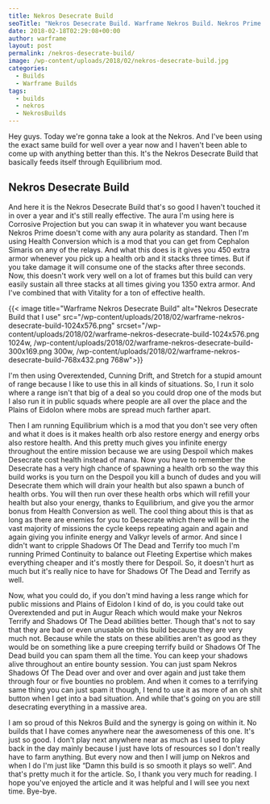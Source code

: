 ```yaml
---
title: Nekros Desecrate Build
seoTitle: "Nekros Desecrate Build. Warframe Nekros Build. Nekros Prime Build."
date: 2018-02-18T02:29:08+00:00
author: warframe
layout: post
permalink: /nekros-desecrate-build/
image: /wp-content/uploads/2018/02/nekros-desecrate-build.jpg
categories:
  - Builds
  - Warframe Builds
tags:
  - builds
  - nekros
  - NekrosBuilds
---
```

Hey guys. Today we're gonna take a look at the Nekros. And I've been using the exact same build for well over a year now and I haven't been able to come up with anything better than this. It's the Nekros Desecrate Build that basically feeds itself through Equilibrium mod.<!--more-->

## Nekros Desecrate Build
And here it is the Nekros Desecrate Build that's so good I haven't touched it in over a year and it's still really effective. The aura I'm using here is Corrosive Projection but you can swap it in whatever you want because Nekros Prime doesn't come with any aura polarity as standard. Then I'm using Health Conversion which is a mod that you can get from Cephalon Simaris on any of the relays. And what this does is it gives you 450 extra armor whenever you pick up a health orb and it stacks three times. But if you take damage it will consume one of the stacks after three seconds. Now, this doesn't work very well on a lot of frames but this build can very easily sustain all three stacks at all times giving you 1350 extra armor. And I've combined that with Vitality for a ton of effective health.

{{< image title="Warframe Nekros Desecrate Build" alt="Nekros Desecrate Build that I use" src="/wp-content/uploads/2018/02/warframe-nekros-desecrate-build-1024x576.png" srcset="/wp-content/uploads/2018/02/warframe-nekros-desecrate-build-1024x576.png 1024w, /wp-content/uploads/2018/02/warframe-nekros-desecrate-build-300x169.png 300w, /wp-content/uploads/2018/02/warframe-nekros-desecrate-build-768x432.png 768w">}}

I'm then using Overextended, Cunning Drift, and Stretch for a stupid amount of range because I like to use this in all kinds of situations. So, I run it solo where a range isn't that big of a deal so you could drop one of the mods but I also run it in public squads where people are all over the place and the Plains of Eidolon where mobs are spread much farther apart.

Then I am running Equilibrium which is a mod that you don't see very often and what it does is it makes health orb also restore energy and energy orbs also restore health. And this pretty much gives you infinite energy throughout the entire mission because we are using Despoil which makes Desecrate cost health instead of mana. Now you have to remember the Desecrate has a very high chance of spawning a health orb so the way this build works is you turn on the Despoil you kill a bunch of dudes and you will Desecrate them which will drain your health but also spawn a bunch of health orbs. You will then run over these health orbs which will refill your health but also your energy, thanks to Equilibrium, and give you the armor bonus from Health Conversion as well. The cool thing about this is that as long as there are enemies for you to Desecrate which there will be in the vast majority of missions the cycle keeps repeating again and again and again giving you infinite energy and Valkyr levels of armor. And since I didn't want to cripple Shadows Of The Dead and Terrify too much I'm running Primed Continuity to balance out Fleeting Expertise which makes everything cheaper and it's mostly there for Despoil. So, it doesn't hurt as much but it's really nice to have for Shadows Of The Dead and Terrify as well.

Now, what you could do, if you don't mind having a less range which for public missions and Plains of Eidolon I kind of do, is you could take out Overextended and put in Augur Reach which would make your Nekros Terrify and Shadows Of The Dead abilities better. Though that's not to say that they are bad or even unusable on this build because they are very much not. Because while the stats on these abilities aren't as good as they would be on something like a pure creeping terrify build or Shadows Of The Dead build you can spam them all the time. You can keep your shadows alive throughout an entire bounty session. You can just spam Nekros Shadows Of The Dead over and over and over again and just take them through four or five bounties no problem. And when it comes to a terrifying same thing you can just spam it though, I tend to use it as more of an oh shit button when I get into a bad situation. And while that's going on you are still desecrating everything in a massive area.

I am so proud of this Nekros Build and the synergy is going on within it. No builds that I have comes anywhere near the awesomeness of this one. It's just so good. I don't play next anywhere near as much as I used to play back in the day mainly because I just have lots of resources so I don't really have to farm anything. But every now and then I will jump on Nekros and when I do I'm just like &#8220;Damn this build is so smooth it plays so well&#8221;. And that's pretty much it for the article. So, I thank you very much for reading. I hope you've enjoyed the article and it was helpful and I will see you next time. Bye-bye.